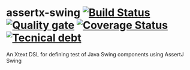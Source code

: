 # assertx-swing [![Build Status](https://travis-ci.com/Cosimo5lli/assertx-swing.svg?branch=master)](https://travis-ci.com/Cosimo5lli/assertx-swing) [![Quality gate](https://sonarcloud.io/api/project_badges/measure?project=org.assertx.swing%3Aorg.assertx.swing.parent&metric=alert_status)](https://sonarcloud.io/dashboard?id=org.assertx.swing%3Aorg.assertx.swing.parent) [![Coverage Status](https://coveralls.io/repos/github/Cosimo5lli/assertx-swing/badge.svg?branch=master)](https://coveralls.io/github/Cosimo5lli/assertx-swing?branch=master) [![Tecnical debt](https://sonarcloud.io/api/project_badges/measure?project=org.assertx.swing%3Aorg.assertx.swing.parent&metric=sqale_index)](https://sonarcloud.io/dashboard?id=org.assertx.swing%3Aorg.assertx.swing.parent)
An Xtext DSL for defining test of Java Swing components using AssertJ Swing
